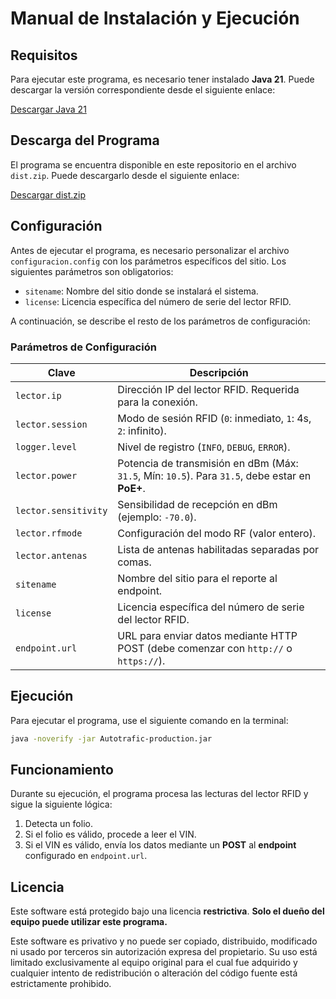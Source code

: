 # Manual de Instalación y Ejecución

## Requisitos

Para ejecutar este programa, es necesario tener instalado **Java 21**. Puede descargar la versión correspondiente desde el siguiente enlace:

[Descargar Java 21](https://adoptium.net/es/temurin/releases/)

## Descarga del Programa

El programa se encuentra disponible en este repositorio en el archivo `dist.zip`. Puede descargarlo desde el siguiente enlace:

[Descargar dist.zip](./dist.zip)

## Configuración

Antes de ejecutar el programa, es necesario personalizar el archivo `configuracion.config` con los parámetros específicos del sitio. Los siguientes parámetros son obligatorios:

- `sitename`: Nombre del sitio donde se instalará el sistema.
- `license`: Licencia específica del número de serie del lector RFID.

A continuación, se describe el resto de los parámetros de configuración:

### Parámetros de Configuración

| Clave                | Descripción |
|----------------------|-------------|
| `lector.ip`         | Dirección IP del lector RFID. Requerida para la conexión. |
| `lector.session`    | Modo de sesión RFID (`0`: inmediato, `1`: 4s, `2`: infinito). |
| `logger.level`      | Nivel de registro (`INFO`, `DEBUG`, `ERROR`). |
| `lector.power`      | Potencia de transmisión en dBm (Máx: `31.5`, Mín: `10.5`). Para `31.5`, debe estar en **PoE+**. |
| `lector.sensitivity` | Sensibilidad de recepción en dBm (ejemplo: `-70.0`). |
| `lector.rfmode`     | Configuración del modo RF (valor entero). |
| `lector.antenas`    | Lista de antenas habilitadas separadas por comas. |
| `sitename`          | Nombre del sitio para el reporte al endpoint. |
| `license`          | Licencia específica del número de serie del lector RFID. |
| `endpoint.url`     | URL para enviar datos mediante HTTP POST (debe comenzar con `http://` o `https://`). |

## Ejecución

Para ejecutar el programa, use el siguiente comando en la terminal:

```sh
java -noverify -jar Autotrafic-production.jar
```

## Funcionamiento

Durante su ejecución, el programa procesa las lecturas del lector RFID y sigue la siguiente lógica:

1. Detecta un folio.
2. Si el folio es válido, procede a leer el VIN.
3. Si el VIN es válido, envía los datos mediante un **POST** al **endpoint** configurado en `endpoint.url`.

## Licencia

Este software está protegido bajo una licencia **restrictiva**. **Solo el dueño del equipo puede utilizar este programa.** 

Este software es privativo y no puede ser copiado, distribuido, modificado ni usado por terceros sin autorización expresa del propietario. Su uso está limitado exclusivamente al equipo original para el cual fue adquirido y cualquier intento de redistribución o alteración del código fuente está estrictamente prohibido.

